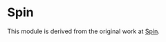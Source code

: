 # Spin

This module is derived from the original work at [Spin](https://github.com/alexanderGugel/spin).